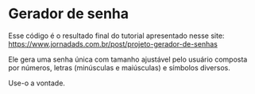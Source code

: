 # Gerador de senha

Esse código é o resultado final do tutorial apresentado nesse site: https://www.jornadads.com.br/post/projeto-gerador-de-senhas

Ele gera uma senha única com tamanho ajustável pelo usuário composta por números, letras (minúsculas e maiúsculas) e símbolos diversos.

Use-o a vontade.
